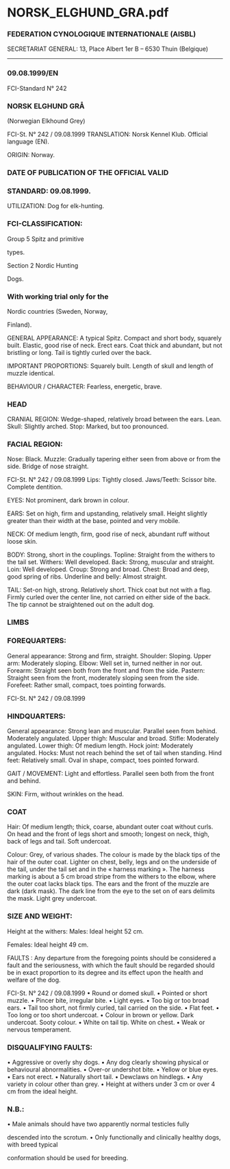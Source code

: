 # NORSK_ELGHUND_GRA.pdf


### FEDERATION CYNOLOGIQUE INTERNATIONALE (AISBL)


SECRETARIAT GENERAL: 13, Place Albert 1er  B – 6530 Thuin (Belgique)
______________________________________________________________________________

### 09.08.1999/EN



FCI-Standard N° 242



### NORSK ELGHUND GRÅ


(Norwegian Elkhound Grey)




FCI-St. N° 242 / 09.08.1999
TRANSLATION: Norsk Kennel Klub. Official language (EN).

ORIGIN: Norway.

### DATE OF PUBLICATION OF THE OFFICIAL VALID



### STANDARD: 09.08.1999.



UTILIZATION: Dog for elk-hunting.

### FCI-CLASSIFICATION:


Group 5
Spitz and primitive


types.

Section 2
Nordic Hunting


Dogs.

### With working trial only for the



Nordic countries (Sweden, Norway,

Finland).

GENERAL APPEARANCE: A typical Spitz. Compact and short
body, squarely built.  Elastic, good rise of neck.  Erect ears.  Coat
thick and abundant, but not bristling or long. Tail is tightly curled
over the back.

IMPORTANT PROPORTIONS: Squarely built.  Length of skull
and length of muzzle identical.

BEHAVIOUR / CHARACTER: Fearless, energetic, brave.

### HEAD



CRANIAL REGION: Wedge-shaped, relatively broad between the
ears.  Lean.
Skull: Slightly arched.
Stop: Marked, but too pronounced.

### FACIAL REGION:


Nose: Black.
Muzzle: Gradually tapering either seen from above or from the side.
Bridge of nose straight.


FCI-St. N° 242 / 09.08.1999
Lips: Tightly closed.
Jaws/Teeth: Scissor bite.  Complete dentition.

EYES: Not prominent, dark brown in colour.

EARS: Set on high, firm and upstanding, relatively small.  Height
slightly greater than their width at the base, pointed and very mobile.

NECK: Of medium length, firm, good rise of neck, abundant ruff
without loose skin.

BODY: Strong, short in the couplings.
Topline: Straight from the withers to the tail set.
Withers: Well developed.
Back: Strong, muscular and straight.
Loin: Well developed.
Croup: Strong and broad.
Chest: Broad and deep, good spring of ribs.
Underline and belly: Almost straight.

TAIL: Set-on high, strong.  Relatively short.  Thick coat but not with
a flag.  Firmly curled over the center line, not carried on either side
of the back.  The tip cannot be straightened out on the adult dog.

### LIMBS



### FOREQUARTERS:


General appearance: Strong and firm, straight.
Shoulder: Sloping.
Upper arm: Moderately sloping.
Elbow: Well set in, turned neither in nor out.
Forearm: Straight seen both from the front and from the side.
Pastern: Straight seen from the front, moderately sloping seen from
the side.
Forefeet: Rather small, compact, toes pointing forwards.




FCI-St. N° 242 / 09.08.1999


### HINDQUARTERS:


General appearance: Strong lean and muscular.  Parallel seen from
behind.  Moderately angulated.
Upper thigh: Muscular and broad.
Stifle: Moderately angulated.
Lower thigh: Of medium length.
Hock joint: Moderately angulated.
Hocks: Must not reach behind the set of tail when standing.
Hind feet: Relatively small.  Oval in shape, compact, toes pointed
forward.

GAIT / MOVEMENT: Light and effortless.  Parallel seen both
from the front and behind.

SKIN: Firm, without wrinkles on the head.

### COAT


Hair: Of medium length; thick, coarse, abundant outer coat without
curls.  On head and the front of legs short and smooth; longest on
neck, thigh, back of legs and tail.  Soft undercoat.

Colour: Grey, of various shades.  The colour is made by the black
tips of the hair of the outer coat.  Lighter on chest, belly, legs and on
the underside of the tail, under the tail set and in the « harness
marking ».  The harness marking is about a 5 cm broad stripe from
the withers to the elbow, where the outer coat lacks black tips.  The
ears and the front of the muzzle are dark (dark mask).  The dark line
from the eye to the set on of ears delimits the mask.  Light grey
undercoat.

### SIZE AND WEIGHT:


Height at the withers:
Males:
Ideal height 52 cm.

Females:
Ideal height 49 cm.

FAULTS : Any departure from the foregoing points should be
considered a fault and the seriousness, with which the fault should be
regarded should be in exact proportion to its degree and its effect
upon the health and welfare of the dog.


FCI-St. N° 242 / 09.08.1999
• Round or domed skull.
• Pointed or short muzzle.
• Pincer bite, irregular bite.
• Light eyes.
• Too big or too broad ears.
• Tail too short, not firmly curled, tail carried on the side.
• Flat feet.
• Too long or too short undercoat.
• Colour in brown or yellow.  Dark undercoat.  Sooty colour.
• White on tail tip.  White on chest.
• Weak or nervous temperament.

### DISQUALIFYING FAULTS:


• Aggressive or overly shy dogs.
• Any dog clearly showing physical or behavioural abnormalities.
• Over-or undershot bite.
• Yellow or blue eyes.
• Ears not erect.
• Naturally short tail.
• Dewclaws on hindlegs.
• Any variety in colour other than grey.
• Height at withers under 3 cm or over 4 cm from the ideal height.

### N.B.:


• Male animals should have two apparently normal testicles fully

descended into the scrotum.
• Only functionally and clinically healthy dogs, with breed typical

conformation should be used for breeding.





